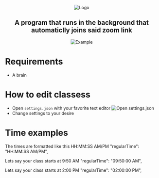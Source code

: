 <div align="center">
  <p>
    <img src="https://i.imgur.com/2KDO28g.png" title="Logo">
  </p>

  <p style="text-align: center;">
    <h2>A program that runs in the background that automaticlly joins said zoom link</h2>
  </p>
  
  <p>
    <img src="https://i.imgur.com/gLfQPqk.png" title="Example">
  </p>
</div>

# Requirements
- A brain

# How to edit classess
- Open `settings.json` with your favorite text editor
![Open settings.json](https://i.imgur.com/VPB7vNa.png)
- Change settings to your desire

# Time examples
The times are formatted like this HH:MM:SS AM/PM
"regularTime": "HH:MM:SS AM/PM",

Lets say your class starts at 9:50 AM
"regularTime": "09:50:00 AM",

Lets say your class starts at 2:00 PM
"regularTime": "02:00:00 PM",

